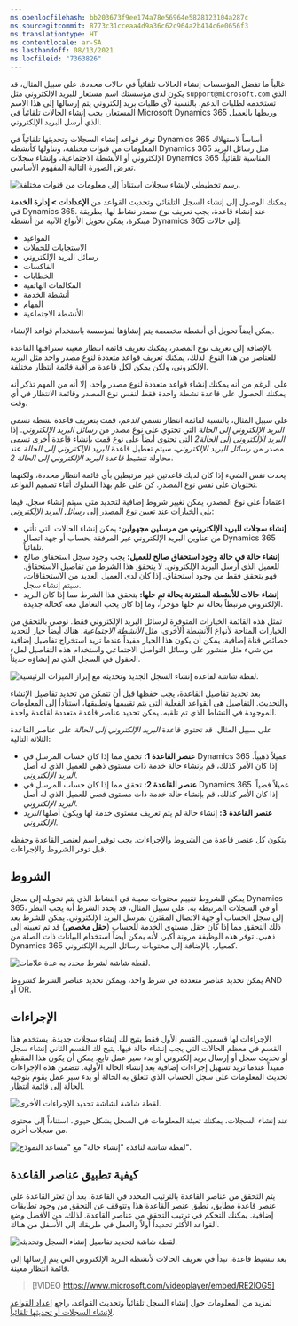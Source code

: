 ```yaml
---
ms.openlocfilehash: bb203673f9ee174a78e56964e5828123104a287c
ms.sourcegitcommit: 8773c31cceaa4d9a36c62c964a2b414c6e0656f3
ms.translationtype: HT
ms.contentlocale: ar-SA
ms.lasthandoff: 08/13/2021
ms.locfileid: "7363826"
---
```

غالباً ما تفضل المؤسسات إنشاء الحالات تلقائياً في حالات محددة. على سبيل المثال، قد يكون لدى مؤسستك اسم مستعار للبريد الإلكتروني مثل `support@microsoft.com` الذي تستخدمه لطلبات الدعم. بالنسبة لأي طلبات بريد إلكتروني يتم إرسالها إلى هذا الاسم المستعار، يجب إنشاء الحالات تلقائياً في Microsoft Dynamics 365 وربطها بالعميل الذي أرسل البريد الإلكتروني.

توفر قواعد إنشاء السجلات وتحديثها تلقائياً في Dynamics 365 أساساً لاستهلاك المعلومات من قنوات مختلفة، وتناولها كأنشطة Dynamics 365 مثل رسائل البريد الإلكتروني أو الأنشطة الاجتماعية، وإنشاء سجلات Dynamics 365 المناسبة تلقائياً. تعرض الصورة التالية المفهوم الأساسي.

![رسم تخطيطي لإنشاء سجلات استناداً إلى معلومات من قنوات مختلفة.](../media/cm_unit3_6.png)

يمكنك الوصول إلى إنشاء السجل التلقائي وتحديث القواعد من **الإعدادات \> إدارة الخدمة** في Dynamics 365. عند إنشاء قاعدة، يجب تعريف نوع مصدر نشاط لها. بطريقة مبتكرة، يمكن تحويل الأنواع الآتية من أنشطة Dynamics 365 إلى حالات:

- المواعيد
- الاستجابات للحملات
- رسائل البريد الإلكتروني
- الفاكسات
- الخطابات
- المكالمات الهاتفية
- أنشطة الخدمة
- المهام
- الأنشطة الاجتماعية

يمكن أيضاً تحويل أي أنشطة مخصصة يتم إنشاؤها لمؤسسة باستخدام قواعد الإنشاء.

بالإضافة إلى تعريف نوع المصدر، يمكنك تعريف قائمة انتظار معينة ستراقبها القاعدة للعناصر من هذا النوع. لذلك، يمكنك تعريف قواعد متعددة لنوع مصدر واحد مثل البريد الإلكتروني، ولكن يمكن لكل قاعدة مراقبة قائمة انتظار مختلفة.

على الرغم من أنه يمكنك إنشاء قواعد متعددة لنوع مصدر واحد، إلا أنه من المهم تذكر أنه يمكنك الحصول على قاعدة نشطة واحدة فقط لنفس نوع المصدر وقائمة الانتظار في أي وقت.

على سبيل المثال، بالنسبة لقائمة انتظار تسمى *الدعم*، قمت بتعريف قاعدة نشطة تسمى *البريد الإلكتروني إلى الحالة* التي تحتوي على نوع مصدر من *رسائل البريد الإلكتروني*. إذا قمت بإنشاء قاعدة أخرى تسمى *‎البريد الإلكتروني إلى الحالة2* التي تحتوي أيضاً على نوع مصدر من *رسائل البريد الإلكتروني*، سيتم تعطيل قاعدة *البريد الإلكتروني إلى الحالة* عند محاولة تنشيط *قاعدة البريد الإلكتروني إلى الحالة 2*.

يحدث نفس الشيء إذا كان لديك قاعدتين غير مرتبطين بأي قائمة انتظار محددة، ولكنهما تحتويان على نفس نوع المصدر. كن على علم بهذا السلوك أثناء تصميم القواعد.

اعتماداً على نوع المصدر، يمكن تغيير شروط إضافية لتحديد متى سيتم إنشاء سجل. فيما يلي الخيارات عند تعيين نوع المصدر إلى *رسائل البريد الإلكتروني*:

- **إنشاء سجلات للبريد الإلكتروني من مرسلين مجهولين:** يمكن إنشاء الحالات التي تأتي من عناوين البريد الإلكتروني غير المرفقة بحساب أو جهة اتصال Dynamics 365 تلقائياً.
- **إنشاء حالة في حالة وجود استحقاق صالح للعميل:** يجب وجود سجل استحقاق صالح للعميل الذي أرسل البريد الإلكتروني. لا يتحقق هذا الشرط من تفاصيل الاستحقاق. فهو يتحقق فقط من وجود استحقاق. إذا كان لدى العميل العديد من الاستحقاقات، سيتم إنشاء سجل.
- **إنشاء حالات للأنشطة المقترنة بحالة تم حلها:** يتحقق هذا الشرط مما إذا كان البريد الإلكتروني مرتبطاً بحالة تم حلها مؤخراً، وما إذا كان يجب التعامل معه كحالة جديدة.

تمثل هذه القائمة الخيارات المتوفرة لرسائل البريد الإلكتروني فقط. نوصي بالتحقق من الخيارات المتاحة لأنواع الأنشطة الأخرى، مثل *الأنشطة الاجتماعية*. هناك أيضاً خيار لتحديد خصائص قناة إضافية. يمكن أن يكون هذا الخيار مفيداً عندما تريد استخراج تفاصيل إضافية من شيء مثل منشور على وسائل التواصل الاجتماعي واستخدام هذه التفاصيل لملء الحقول في السجل الذي تم إنشاؤه حديثاً.

![لقطة شاشة لقاعدة إنشاء السجل الجديد وتحديثه مع إبراز الميزات الرئيسية.](../media/cm_unit3_2.png)

بعد تحديد تفاصيل القاعدة، يجب حفظها قبل أن تتمكن من تحديد تفاصيل الإنشاء والتحديث. التفاصيل هي القواعد الفعلية التي يتم تقييمها وتطبيقها، استناداً إلى المعلومات الموجودة في النشاط الذي تم تلقيه. يمكن تحديد عناصر قاعدة متعددة لقاعدة واحدة.

على سبيل المثال، قد تحتوي قاعدة *البريد الإلكتروني إلى الحالة* على عناصر القاعدة الثلاثة التالية:

- **عنصر القاعدة 1:** تحقق مما إذا كان حساب المرسل في Dynamics 365 عميلاً ذهبياً. إذا كان الأمر كذلك، قم بإنشاء حالة خدمة ذات مستوى ذهبي للعميل الذي له أصل *البريد الإلكتروني*.
- **عنصر القاعدة 2:** تحقق مما إذا كان حساب المرسل في Dynamics 365 عميلاً فضياً. إذا كان الأمر كذلك، قم بإنشاء حالة خدمة ذات مستوى فضي للعميل الذي له أصل *البريد الإلكتروني*.
- **عنصر القاعدة 3:** إنشاء حالة لم يتم تعريف مستوى خدمة لها ويكون أصلها *البريد الإلكتروني*.

يتكون كل عنصر قاعدة من الشروط والإجراءات. يجب توفير اسم لعنصر القاعدة وحفظه قبل توفر الشروط والإجراءات.

## <a name="conditions"></a>الشروط

يمكن للشروط تقييم محتويات معينة في النشاط الذي يتم تحويله إلى سجل Dynamics 365، أو في السجلات المرتبطة به. على سبيل المثال، قد يحدد الشرط أنه يجب النظر إلى سجل الحساب أو جهة الاتصال المقترن بمرسل البريد الإلكتروني. يمكن للشرط بعد ذلك التحقق مما إذا كان حقل مستوى الخدمة للحساب (**حقل مخصص**) قد تم تعيينه إلى *ذهبي*. توفر هذه الوظيفة مرونة أكبر، لأنه يمكن أيضاً استخدام البيانات ذات الصلة من Dynamics 365 كمعيار، بالإضافة إلى محتويات رسائل البريد الإلكتروني.

![لقطة شاشة لشرط محدد به عدة علامات.](../media/cm_unit3_7.png)

يمكن تحديد عناصر متعددة في شرط واحد، ويمكن تحديد عناصر الشرط كشروط AND أو OR.

## <a name="actions"></a>الإجراءات

الإجراءات لها قسمين. القسم الأول فقط يتيح لك إنشاء سجلات جديدة. يستخدم هذا القسم في معظم الحالات التي يجب إنشاء حالة فيها. يتيح لك القسم الثاني إنشاء سجل أو تحديث سجل أو إرسال بريد إلكتروني أو بدء سير عمل تابع. يمكن أن يكون هذا المقطع مفيداً عندما تريد تسهيل إجراءات إضافية بعد إنشاء الحالة الأولية. تتضمن هذه الإجراءات تحديث المعلومات على سجل الحساب الذي تتعلق به الحالة أو بدء سير عمل يقوم بتوجيه الحالة إلى قائمة انتظار.

![لقطة شاشة لشاشة تحديد الإجراءات الأخرى.](../media/cm_unit3_3.png)

عند إنشاء السجلات، يمكنك تعبئة المعلومات في السجل بشكل حيوي، استناداً إلى محتوى من سجلات أخرى.

![لقطة شاشة لنافذة "إنشاء حالة" مع "مساعد النموذج".](../media/cm_unit3_4.png)

## <a name="how-rule-items-are-applied"></a>كيفية تطبيق عناصر القاعدة

يتم التحقق من عناصر القاعدة بالترتيب المحدد في القاعدة. بعد أن تعثر القاعدة على عنصر قاعدة مطابق، تطبق عنصر القاعدة هذا وتتوقف عن التحقق من وجود تطابقات إضافية. يمكنك التحكم في ترتيب التحقق من عناصر القاعدة. لذلك، من الأفضل وضع القواعد الأكثر تحديداً أولاً والعمل في طريقك إلى الأسفل من هناك.

![لقطة شاشة لتحديد تفاصيل إنشاء السجل وتحديثه.](../media/cm_unit3_5.png)

بعد تنشيط قاعدة، تبدأ في تعريف الحالات لأنشطة البريد الإلكتروني التي يتم إرسالها إلى قائمة انتظار معينة.

> [!VIDEO https://www.microsoft.com/videoplayer/embed/RE2IOG5]

لمزيد من المعلومات حول إنشاء السجل تلقائياً وتحديث القواعد، راجع [إعداد القواعد لإنشاء السجلات أو تحديثها تلقائياً](/dynamics365/customer-engagement/customer-service/set-up-rules-to-automatically-create-or-update-records).
